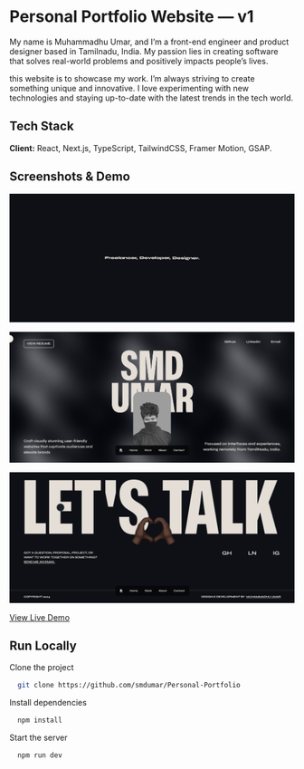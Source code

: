 # Personal Portfolio Website — v1

My name is Muhammadhu Umar, and I’m a front-end engineer and product designer based in Tamilnadu, India. My passion lies in creating software that solves real-world problems and positively impacts people’s lives.

this website is to showcase my work. I’m always striving to create something unique and innovative. I love experimenting with new technologies and staying up-to-date with the latest trends in the tech world.

## Tech Stack

**Client:** React, Next.js, TypeScript, TailwindCSS, Framer Motion, GSAP.

## Screenshots & Demo

![App Screenshot](./public/projects/ss1.png)

![App Screenshot](./public/projects/ss2.png)

![App Screenshot](./public/projects/ss3.png)


[View Live Demo](https://smdumar.netlify.app/)

## Run Locally

Clone the project

```bash
  git clone https://github.com/smdumar/Personal-Portfolio
```

Install dependencies

```bash
  npm install
```

Start the server

```bash
  npm run dev
```
